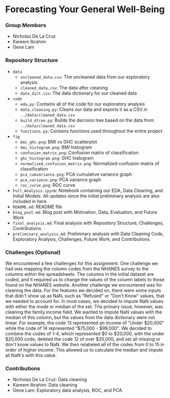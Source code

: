 # Forecasting Your General Well-Being

### Group Members
- Nicholas De La Cruz
- Kareem Ibrahim
- Gene Lam

### Repository Structure
- `data`
  - `uncleaned_data.csv`: The uncleaned data from our exploratory analysis
  - `cleaned_data.csv`: The data after cleaning
  - `data_dict.csv`: The data dictionary for our cleaned data
- `code`
  - `eda.py`: Contains all of the code for our exploratory analysis
  - `data_cleaning.py`: Cleans our data and exports it as a CSV in `../data/cleaned_data.csv`
  - `build_dtree.py`: Builds the decision tree based on the data from `../data/cleaned_data.csv`
  - `functions.py`: Contains functions used throughout the entire project
- `fig`
  - `bmi_ghc.png`: BMI vs GHC scatterplot
  - `bmi_histogram.png`: BMI histogram
  - `confusion_matrix.png`: Confusion matrix of classification
  - `ghc_histogram.png`: GHC histogram
  - `normalized_confusion_matrix.png`: Normalized confusion matrix of classification
  - `pca_cumvariance.png`: PCA cumulative variance graph
  - `pca_variance.png`: PCA variance graph
  - `roc_curve.png`: ROC curve 
- `Full_Analysis.ipynb`: Notebook containing our EDA, Data Cleaning, and Initial Models. All updates since the initial preliminary analysis are also included in here.
- `README.md`: README file
- `blog_post.md`: Blog post with Motivation, Data, Evaluation, and Future Work
- `final_analysis.md`: Final analysis with Repository Structure, Challenges, Contributions
- `preliminary_analysis.md`: Preliminary analysis with Data Cleaning Code, Exploratory Analysis, Challenges, Future Work, and Contributions

### Challenges (Optional)
We encountered a few challenges for this assignment. One challenge we had was mapping the column codes from the NHANES survey to the columns within the spreadsheets. The columns in the initial dataset are coded, and it required us to change the values of the column labels to those found on the NHANES website.
Another challenge we encountered was for cleaning the data. For the features we decided on, there were some inputs that didn't show up as NaN, such as "Refused" or "Don't Know" values, that we needed to account for. In most cases, we decided to impute NaN values with either the mode or median of the set. The primary issue, however, was cleaning the family income field. We wanted to impute NaN values with the median of this column, but the values from the data dictionary were not linear. For example, the code 13 represented an income of "Under $20,000" while the code of 14 represented "$75,000 - $99,000". We decided to combine the codes of 1-4, which represented $0 to $20,000, with the under $20,000 code, deleted the code 12 of over $20,000, and set all missing or don't know values to NaN. We then relabeled all of the codes from 0 to 15 in order of higher income. This allowed us to calculate the median and impute all NaN's with this value.

### Contributions
- Nicholas De La Cruz: Data cleaning
- Kareem Ibrahim: Data cleaning
- Gene Lam: Exploratory data analysis, ROC, and PCA
